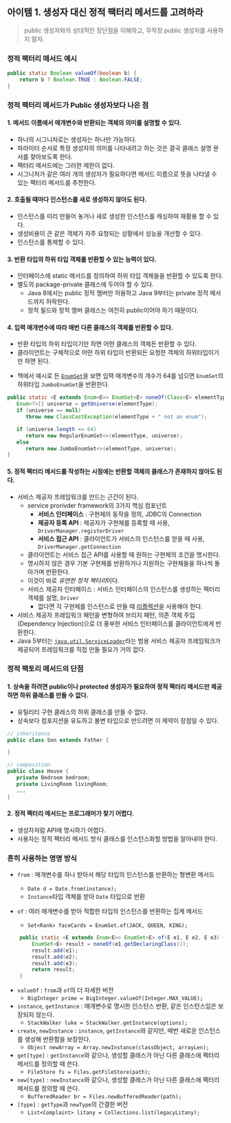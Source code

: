 ## 아이템 1. 생성자 대신 정적 팩터리 메서드를 고려하라

> public 생성자와의 상대적인 장단점을 이해하고, 무작정 public 생성자를 사용하지 말자.

### 정적 팩터리 메서드 예시

```java
public static Boolean valueOf(boolean b) {
    return b ? Boolean.TRUE : Boolean.FALSE;
}
```

### 정적 팩터리 메서드가 Public 생성자보다 나은 점

#### 1. 메서드 이름에서 매개변수와 반환되는 객체의 의미를 설명할 수 있다.

- 하나의 시그니처로는 생성자는 하나만 가능하다.
- 파라미터 순서로 특정 생성자의 의미를 나타내려고 하는 것은 결국 클래스 설명 문서를 찾아보도록 한다.
- 팩터리 메서드에는 그러한 제한이 없다.
- 시그니처가 같은 여러 개의 생성자가 필요하다면 메서드 이름으로 뜻을 나타낼 수 있는 팩터리 메서드를 추천한다.

#### 2. 호출될 때마다 인스턴스를 새로 생성하지 않아도 된다.

- 인스턴스를 미리 만들어 놓거나 새로 생성한 인스턴스를 캐싱하여 재활용 할 수 있다.
- 생성비용이 큰 같은 객체가 자주 요청되는 상황에서 성능을 개선할 수 있다.
- 인스턴스를 통제할 수 있다.

#### 3. 반환 타입의 하위 타입 객체를 반환할 수 있는 능력이 있다.

- 인터페이스에 static 메서드를 정의하여 하위 타입 객체들을 반환할 수 있도록 한다.
- 별도의 package-private 클래스에 두어야 할 수 있다.
  - Java 8에서는 public 정적 멤버만 허용하고 Java 9부터는 private 정적 메서드까지 허락한다.
  - 정적 필드와 정적 멤버 클래스는 여전히 public이어야 하기 때문이다.

#### 4. 입력 매개변수에 따라 매번 다른 클래스의 객체를 반환할 수 있다.

- 반환 타입의 하위 타입이기만 하면 어떤 클래스의 객체든 반환할 수 있다.
- 클라이언트는 구체적으로 어떤 하위 타입이 반환되든 요청한 객체의 하위타입이기만 하면 된다.
<!-- TODO : 아이템 36 -->
- 책에서 예시로 든 [`EnumSet`]()을 보면 입력 매개변수의 개수가 64를 넘으면 `EnumSet`의 하위타입 `JumboEnumSet`을 반환한다.

```java
public static <E extends Enum<E>> EnumSet<E> noneOf(Class<E> elementType) {
   Enum<?>[] universe = getUniverse(elementType);
   if (universe == null)
      throw new ClassCastException(elementType + " not an enum");

   if (universe.length <= 64)
      return new RegularEnumSet<>(elementType, universe);
   else
      return new JumboEnumSet<>(elementType, universe);
}
```

#### 5. 정적 팩터리 메서드를 작성하는 시점에는 반환할 객체의 클래스가 존재하지 않아도 된다.

- 서비스 제공자 프레임워크를 만드는 근간이 된다.
  - service prorivder framework의 3가지 핵심 컴포넌트
    - **서비스 인터페이스** : 구현체의 동작을 정의, JDBC의 Connection
    - **제공자 등록 API** : 제공자가 구현체를 등록할 때 사용, `DriverManager.registerDriver`
    - **서비스 접근 API** : 클라이언트가 서비스의 인스턴스를 얻을 때 사용, `DriverManager.getConnection`
  - 클라이언트는 서비스 접근 API를 사용할 때 원하는 구현체의 조건을 명시한다.
  - 명시하지 않은 경우 기본 구현체를 반환하거나 지원하는 구현체들을 하나씩 돌아가며 반환한다.
  - 이것이 바로 *유연한 정적 팩터리*이다.
  - 서비스 제공자 인터페이스 : 서비스 인터페이스의 인스턴스를 생성하는 팩터리 객체를 설명, `Driver`
    <!-- TODO : 아이템 65 -->
    - 없다면 각 구현체를 인스턴스로 만들 때 [리플렉션]()을 사용해야 한다.
- 서비스 제공자 프레임워크 패턴을 변형하여 브리지 패턴, 의존 객체 주입(Dependency Injection)으로 더 풍부한 서비스 인터페이스를 클라이언트에게 반환한다.
- Java 5부터는 [`java.util.ServiceLoader`](https://docs.oracle.com/javase%2F8%2Fdocs%2Fapi%2F%2F/java/util/ServiceLoader.html)라는 범용 서비스 제공자 프레임워크가 제공되어 프레임워크를 직접 만들 필요가 거의 없다.

### 정적 팩토리 메서드의 단점

#### 1. 상속을 하려면 public이나 protected 생성자가 필요하여 정적 팩터리 메서드만 제공하면 하위 클래스를 만들 수 없다.

- 유틸리티 구현 클래스의 하위 클래스를 만들 수 없다.
- 상속보다 컴포지션을 유도하고 불변 타입으로 만드려면 이 제약이 장점일 수 있다.

```java
// inheritance
public class Son extends Father {

}

// composition
public class House {
   private Bedroom bedroom;
   private LivingRoom livingRoom;
   ...
}
```

#### 2. 정적 팩터리 메서드는 프로그래머가 찾기 어렵다.

- 생성자처럼 API에 명시하기 어렵다.
- 사용자는 정적 팩터리 메서드 방식 클래스를 인스턴스화할 방법을 알아내야 한다.

### 흔히 사용하는 명명 방식

- `from` : 매개변수를 하나 받아서 해당 타입의 인스턴스를 반환하는 형변환 메서드

  - `Date d = Date.from(instance);`
  - `Instance`타입 객체를 받아 `Date` 타입으로 반환

- `of` : 여러 매개변수를 받아 적합한 타입의 인스턴스를 반환하는 집계 메서드
  - `Set<Rank> faceCards = EnumSet.of(JACK, QUEEN, KING);`

```java
    public static <E extends Enum<E>> EnumSet<E> of(E e1, E e2, E e3) {
        EnumSet<E> result = noneOf(e1.getDeclaringClass());
        result.add(e1);
        result.add(e2);
        result.add(e3);
        return result;
    }
```

- `valueOf` : `from`과 `of`의 더 자세한 버전
  - `BigInteger prime = BigInteger.valueOf(Integer.MAX_VALUE);`
- `instance`, `getInstance` : 매개변수로 명시한 인스턴스 반환, 같은 인스턴스임은 보장되지 않는다.
  - `StackWalker luke = StackWalker.getInstance(options);`
- `create`, `newInstance` : `instance`, `getInstance`와 같지만, 매번 새로운 인스턴스를 생성해 반환함을 보장한다.
  - `Object newArray = Array.newInstance(classObject, arrayLen);`
- `get[type]` : `getInstance`와 같으나, 생성할 클래스가 아닌 다른 클래스에 팩터리 메서드를 정의할 때 쓴다.
  - `FileStore fs = Files.getFileStore(path);`
- `new[type]` : `newInstance`와 같으나, 생성할 클래스가 아닌 다른 클래스에 팩터리 메서드를 정의할 때 쓴다.
  - `BufferedReader br = Files.newBufferedReader(path);`
- `[type]` : `getType`과 `newType`의 간결한 버전
  - `List<Complaint> litany = Collections.list(legacyLitany);`
